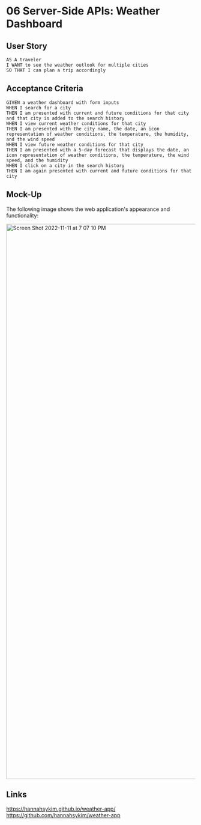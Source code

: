 # 06 Server-Side APIs: Weather Dashboard

## User Story

```
AS A traveler
I WANT to see the weather outlook for multiple cities
SO THAT I can plan a trip accordingly
```

## Acceptance Criteria

```
GIVEN a weather dashboard with form inputs
WHEN I search for a city
THEN I am presented with current and future conditions for that city and that city is added to the search history
WHEN I view current weather conditions for that city
THEN I am presented with the city name, the date, an icon representation of weather conditions, the temperature, the humidity, and the wind speed
WHEN I view future weather conditions for that city
THEN I am presented with a 5-day forecast that displays the date, an icon representation of weather conditions, the temperature, the wind speed, and the humidity
WHEN I click on a city in the search history
THEN I am again presented with current and future conditions for that city
```

## Mock-Up

The following image shows the web application's appearance and functionality:

<img width="1478" alt="Screen Shot 2022-11-11 at 7 07 10 PM" src="https://user-images.githubusercontent.com/113808775/201453846-b15a70c8-4ec0-42a4-a4be-6383f20f9722.png">


## Links
https://hannahsykim.github.io/weather-app/
https://github.com/hannahsykim/weather-app

